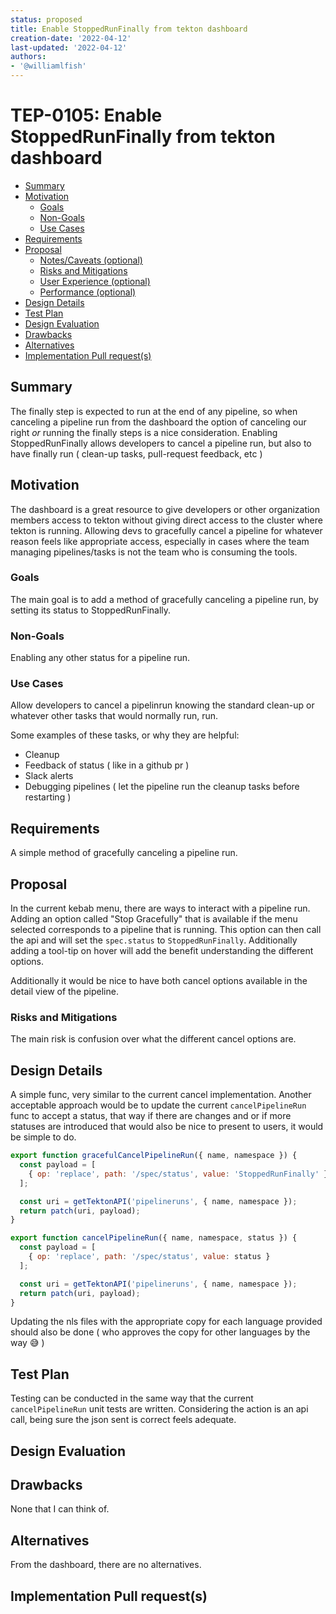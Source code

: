 ```yaml
---
status: proposed
title: Enable StoppedRunFinally from tekton dashboard
creation-date: '2022-04-12'
last-updated: '2022-04-12'
authors:
- '@williamlfish'
---
```


# TEP-0105: Enable StoppedRunFinally from tekton dashboard

<!-- toc -->
- [Summary](#summary)
- [Motivation](#motivation)
  - [Goals](#goals)
  - [Non-Goals](#non-goals)
  - [Use Cases](#use-cases)
- [Requirements](#requirements)
- [Proposal](#proposal)
  - [Notes/Caveats (optional)](#notescaveats-optional)
  - [Risks and Mitigations](#risks-and-mitigations)
  - [User Experience (optional)](#user-experience-optional)
  - [Performance (optional)](#performance-optional)
- [Design Details](#design-details)
- [Test Plan](#test-plan)
- [Design Evaluation](#design-evaluation)
- [Drawbacks](#drawbacks)
- [Alternatives](#alternatives)
- [Implementation Pull request(s)](#implementation-pull-request-s)
<!-- /toc -->

## Summary
The finally step is expected to run at the end of any pipeline, so when canceling a pipeline run from the dashboard the option of canceling our right _or_ running the finally steps is a nice consideration. Enabling StoppedRunFinally allows developers to cancel a pipeline run, but also to have finally run ( clean-up tasks, pull-request feedback, etc )

## Motivation
The dashboard is a great resource to give developers or other organization members access to tekton without giving direct access to the cluster where tekton is running. Allowing devs to gracefully cancel a pipeline for whatever reason feels like appropriate access, especially in cases where the team managing pipelines/tasks is not the team who is consuming the tools.   


### Goals
The main goal is to add a method of gracefully canceling a pipeline run, by setting its status to StoppedRunFinally. 


### Non-Goals
Enabling any other status for a pipeline run. 


### Use Cases
Allow developers to cancel a pipelinrun knowing the standard clean-up or whatever other tasks that would normally run, run.  

Some examples of these tasks, or why they are helpful:

- Cleanup 
- Feedback of status ( like in a github pr )
- Slack alerts
- Debugging pipelines ( let the pipeline run the cleanup tasks before restarting )

## Requirements
A simple method of gracefully canceling a pipeline run.

## Proposal
In the current kebab menu, there are ways to interact with a pipeline run. Adding an option called "Stop Gracefully" that is available if the menu selected corresponds to a pipeline that is running.
This option can then call the api and will set the `spec.status` to `StoppedRunFinally`. Additionally adding a tool-tip on hover will add the benefit understanding the different options. 

Additionally it would be nice to have both cancel options available in the detail view of the pipeline.  

### Risks and Mitigations
The main risk is confusion over what the different cancel options are. 



## Design Details
A simple func, very similar to the current cancel implementation. Another acceptable approach would be to update the current `cancelPipelineRun` func to accept a status, that way if there are changes and or if more statuses are introduced that would also be nice to present to users, it would be simple to do. 
```js
export function gracefulCancelPipelineRun({ name, namespace }) {
  const payload = [
    { op: 'replace', path: '/spec/status', value: 'StoppedRunFinally' }
  ];

  const uri = getTektonAPI('pipelineruns', { name, namespace });
  return patch(uri, payload);
}
```
```js
export function cancelPipelineRun({ name, namespace, status }) {
  const payload = [
    { op: 'replace', path: '/spec/status', value: status }
  ];

  const uri = getTektonAPI('pipelineruns', { name, namespace });
  return patch(uri, payload);
}
```
Updating the nls files with the appropriate copy for each language provided should also be done ( who approves the copy for other languages by the way :sweat_smile: )  

## Test Plan
Testing can be conducted in the same way that the current `cancelPipelineRun` unit tests are written. Considering the action is an api call, being sure the json sent is correct feels adequate. 


## Design Evaluation
<!--
How does this proposal affect the api conventions, reusability, simplicity, flexibility 
and conformance of Tekton, as described in [design principles](https://github.com/tektoncd/community/blob/master/design-principles.md)
-->

## Drawbacks
None that I can think of.

## Alternatives
From the dashboard, there are no alternatives. 


## Implementation Pull request(s)

<!--
Once the TEP is ready to be marked as implemented, list down all the Github
Pull-request(s) merged.
Note: This section is exclusively for merged pull requests, for this TEP.
It will be a quick reference for those looking for implementation of this TEP.
-->
